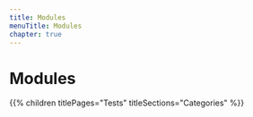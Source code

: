 ```yaml
---
title: Modules
menuTitle: Modules
chapter: true
---
```


# Modules

{{% children titlePages="Tests" titleSections="Categories" %}}
